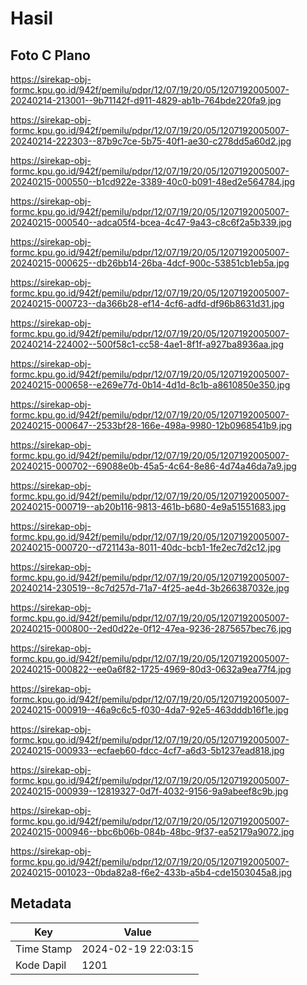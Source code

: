 # Hasil

## Foto C Plano

https://sirekap-obj-formc.kpu.go.id/942f/pemilu/pdpr/12/07/19/20/05/1207192005007-20240214-213001--9b71142f-d911-4829-ab1b-764bde220fa9.jpg

https://sirekap-obj-formc.kpu.go.id/942f/pemilu/pdpr/12/07/19/20/05/1207192005007-20240214-222303--87b9c7ce-5b75-40f1-ae30-c278dd5a60d2.jpg

https://sirekap-obj-formc.kpu.go.id/942f/pemilu/pdpr/12/07/19/20/05/1207192005007-20240215-000550--b1cd922e-3389-40c0-b091-48ed2e564784.jpg

https://sirekap-obj-formc.kpu.go.id/942f/pemilu/pdpr/12/07/19/20/05/1207192005007-20240215-000540--adca05f4-bcea-4c47-9a43-c8c6f2a5b339.jpg

https://sirekap-obj-formc.kpu.go.id/942f/pemilu/pdpr/12/07/19/20/05/1207192005007-20240215-000625--db26bb14-26ba-4dcf-900c-53851cb1eb5a.jpg

https://sirekap-obj-formc.kpu.go.id/942f/pemilu/pdpr/12/07/19/20/05/1207192005007-20240215-000723--da366b28-ef14-4cf6-adfd-df96b8631d31.jpg

https://sirekap-obj-formc.kpu.go.id/942f/pemilu/pdpr/12/07/19/20/05/1207192005007-20240214-224002--500f58c1-cc58-4ae1-8f1f-a927ba8936aa.jpg

https://sirekap-obj-formc.kpu.go.id/942f/pemilu/pdpr/12/07/19/20/05/1207192005007-20240215-000658--e269e77d-0b14-4d1d-8c1b-a8610850e350.jpg

https://sirekap-obj-formc.kpu.go.id/942f/pemilu/pdpr/12/07/19/20/05/1207192005007-20240215-000647--2533bf28-166e-498a-9980-12b0968541b9.jpg

https://sirekap-obj-formc.kpu.go.id/942f/pemilu/pdpr/12/07/19/20/05/1207192005007-20240215-000702--69088e0b-45a5-4c64-8e86-4d74a46da7a9.jpg

https://sirekap-obj-formc.kpu.go.id/942f/pemilu/pdpr/12/07/19/20/05/1207192005007-20240215-000719--ab20b116-9813-461b-b680-4e9a51551683.jpg

https://sirekap-obj-formc.kpu.go.id/942f/pemilu/pdpr/12/07/19/20/05/1207192005007-20240215-000720--d721143a-8011-40dc-bcb1-1fe2ec7d2c12.jpg

https://sirekap-obj-formc.kpu.go.id/942f/pemilu/pdpr/12/07/19/20/05/1207192005007-20240214-230519--8c7d257d-71a7-4f25-ae4d-3b266387032e.jpg

https://sirekap-obj-formc.kpu.go.id/942f/pemilu/pdpr/12/07/19/20/05/1207192005007-20240215-000800--2ed0d22e-0f12-47ea-9236-2875657bec76.jpg

https://sirekap-obj-formc.kpu.go.id/942f/pemilu/pdpr/12/07/19/20/05/1207192005007-20240215-000822--ee0a6f82-1725-4969-80d3-0632a9ea77f4.jpg

https://sirekap-obj-formc.kpu.go.id/942f/pemilu/pdpr/12/07/19/20/05/1207192005007-20240215-000919--46a9c6c5-f030-4da7-92e5-463dddb16f1e.jpg

https://sirekap-obj-formc.kpu.go.id/942f/pemilu/pdpr/12/07/19/20/05/1207192005007-20240215-000933--ecfaeb60-fdcc-4cf7-a6d3-5b1237ead818.jpg

https://sirekap-obj-formc.kpu.go.id/942f/pemilu/pdpr/12/07/19/20/05/1207192005007-20240215-000939--12819327-0d7f-4032-9156-9a9abeef8c9b.jpg

https://sirekap-obj-formc.kpu.go.id/942f/pemilu/pdpr/12/07/19/20/05/1207192005007-20240215-000946--bbc6b06b-084b-48bc-9f37-ea52179a9072.jpg

https://sirekap-obj-formc.kpu.go.id/942f/pemilu/pdpr/12/07/19/20/05/1207192005007-20240215-001023--0bda82a8-f6e2-433b-a5b4-cde1503045a8.jpg


## Metadata

| Key        | Value               |
| ---------- | ------------------- |
| Time Stamp | 2024-02-19 22:03:15 |
| Kode Dapil | 1201                |



